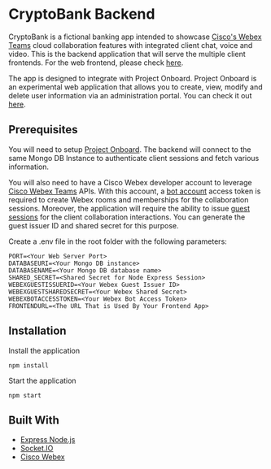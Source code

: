# CryptoBank Backend
CryptoBank is a fictional banking app intended to showcase [Cisco's Webex Teams](https://www.webex.com/team-collaboration.html) cloud collaboration features with integrated client chat, voice and video. This is the backend application that will serve the multiple client frontends. For the web frontend, please check [here](https://github.com/ismailakkila/cryptobank-web).

The app is designed to integrate with Project Onboard. Project Onboard is an experimental web application that allows you to create, view, modify and delete user information via an administration portal. You can check it out [here](https://github.com/ismailakkila/projectonboard).

## Prerequisites
You will need to setup [Project Onboard](https://github.com/ismailakkila/projectonboard). The backend will connect to the same Mongo DB Instance to authenticate client sessions and fetch various information.

You will also need to have a Cisco Webex developer account to leverage [Cisco Webex Teams](https://developer.webex.com) APIs. With this account, a [bot account](https://developer.webex.com/docs/bots) access token is required to create Webex rooms and memberships for the collaboration sessions.
Moreover, the application will require the ability to issue [guest sessions](https://developer.webex.com/docs/guest-issuer) for the client collaboration interactions. You can generate the guest issuer ID and shared secret for this purpose.

Create a .env file in the root folder with the following parameters:
```
PORT=<Your Web Server Port>
DATABASEURI=<Your Mongo DB instance>
DATABASENAME=<Your Mongo DB database name>
SHARED_SECRET=<Shared Secret for Node Express Session>
WEBEXGUESTISSUERID=<Your Webex Guest Issuer ID>
WEBEXGUESTSHAREDSECRET=<Your Webex Shared Secret>
WEBEXBOTACCESSTOKEN=<Your Webex Bot Access Token>
FRONTENDURL=<The URL That is Used By Your Frontend App>
```

## Installation
Install the application
```
npm install
```
Start the application
```
npm start
```

## Built With
* [Express Node.js](https://expressjs.com)
* [Socket.IO](https://socket.io)
* [Cisco Webex](https://developer.webex.com)
